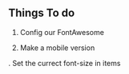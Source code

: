 ## Things To do

 1. Config our FontAwesome 

 3. Make a mobile version

 . Set the currect font-size in items 